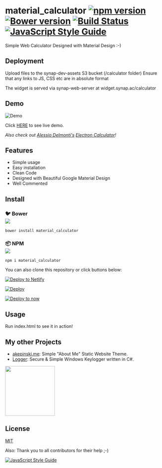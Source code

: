 # material_calculator [![npm version](https://badge.fury.io/js/material_calculator.svg)](https://www.npmjs.com/package/material_calculator) [![Bower version](https://badge.fury.io/bo/material_calculator.svg)](https://badge.fury.io/bo/material_calculator) [![Build Status](https://travis-ci.org/xxczaki/calculator.js.svg?branch=master)](https://travis-ci.org/xxczaki/calculator.js) [![JavaScript Style Guide](https://img.shields.io/badge/code_style-standard-brightgreen.svg)](https://standardjs.com)

Simple Web Calculator Designed with Material Design :-)

## Deployment

Upload files to the synap-dev-assets S3 bucket (/calculator folder)
Ensure that any links to JS, CSS etc are in absolute format

The widget is served via synap-web-server at widget.synap.ac/calculator

## Demo

![Demo](https://raw.githubusercontent.com/xxczaki/calculator.js/master/demo-view.png)

Click [HERE](https://akepinski.me/calculator/) to see live demo.

*Also check out [Alessio Delmonti's](https://github.com/Alexintosh) [Electron Calculator](https://github.com/Alexintosh/Electron-Calculator)!*

## Features

- Simple usage
- Easy installation
- Clean Code
- Designed with Beautiful Google Material Design
- Well Commented

## Install

### :bird: Bower<br>![](https://badge.fury.io/bo/material_calculator.svg)

```
bower install material_calculator
```

### :package: NPM<br>![](https://badge.fury.io/js/material_calculator.svg)

```
npm i material_calculator
```
You can also clone this repository or click buttons below:

[![Deploy to Netlify](https://www.netlify.com/img/deploy/button.svg)](https://app.netlify.com/start/deploy?repository=https://github.com/xxczaki/calculator.js)

[![Deploy](https://www.herokucdn.com/deploy/button.svg)](https://heroku.com/deploy)

[![Deploy to now](https://deploy.now.sh/static/button.svg)](https://deploy.now.sh/?repo=https://github.com/xxczaki/calculator.js)

## Usage

Run index.html to see it in action!

## My other Projects

- [akepinski.me](https://github.com/xxczaki/akepinski.me): Simple "About Me" Static Website Theme.
- [Logger](https://github.com/xxczaki/logger): Secure & Simple Windows Keylogger written in C#.

<a href="https://www.patreon.com/akepinski">
	<img src="https://c5.patreon.com/external/logo/become_a_patron_button@2x.png" width="160">
</a>

## License

[MIT](https://opensource.org/licenses/MIT)

Also: Thank you to all contributors for their help ;-)

[![JavaScript Style Guide](https://cdn.rawgit.com/standard/standard/master/badge.svg)](https://github.com/standard/standard)
